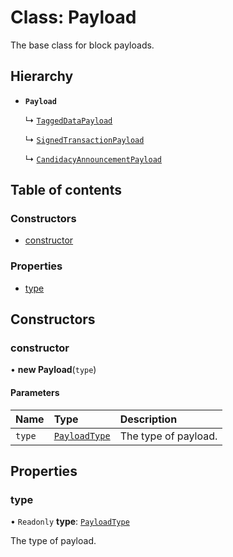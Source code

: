 # Class: Payload

The base class for block payloads.

## Hierarchy

- **`Payload`**

  ↳ [`TaggedDataPayload`](TaggedDataPayload.md)

  ↳ [`SignedTransactionPayload`](SignedTransactionPayload.md)

  ↳ [`CandidacyAnnouncementPayload`](CandidacyAnnouncementPayload.md)

## Table of contents

### Constructors

- [constructor](Payload.md#constructor)

### Properties

- [type](Payload.md#type)

## Constructors

### constructor

• **new Payload**(`type`)

#### Parameters

| Name | Type | Description |
| :------ | :------ | :------ |
| `type` | [`PayloadType`](../enums/PayloadType.md) | The type of payload. |

## Properties

### type

• `Readonly` **type**: [`PayloadType`](../enums/PayloadType.md)

The type of payload.
